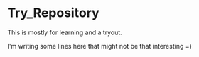 # Try_Repository
This is mostly for learning and a tryout.

I'm writing some lines here that might not be that interesting =)
